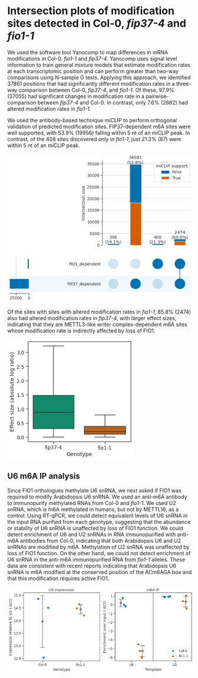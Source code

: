 # Intersection plots of modification sites detected in Col-0, *fip37-4* and *fio1-1*



We used the software tool Yanocomp to map differences in mRNA modifications in Col-0, *fio1-1* and *fip37-4*. Yanocomp uses signal level information to train general mixture models that estimate modification rates at each transcriptomic position and can perform greater than two-way comparisons using N-sample G tests. Applying this approach, we identified 37861 positions that had significantly different modification rates in a three-way comparison between Col-0, *fip37-4*, and *fio1-1*. Of these, 97.9% (37055) had significant changes in modification rate in a pairwise-comparison between *fip37-4* and Col-0. In contrast, only 7.6% (2882) had altered modification rates in *fio1-1*.




We used the antibody-based technique miCLIP to perform orthogonal validation of predicted modification sites. FIP37-dependent m6A sites were well supported, with 53.9% (19956) falling within 5 nt of an miCLIP peak. In contrast, of the 408 sites discovered only in *fio1-1*, just 21.3% (87) were within 5 nt of an miCLIP peak.



    
![png](yanocomp_upsetplots.py_files/yanocomp_upsetplots.py_6_3.png)
    



Of the sites with sites with altered modification rates in *fio1-1*, 85.8% (2474) also had altered modification rates in *fip37-4*, with larger effect sizes, indicating that they are METTL3-like writer complex-dependent m6A sites whose modification rate is indirectly affected by loss of FIO1.




    
![png](yanocomp_upsetplots.py_files/yanocomp_upsetplots.py_7_1.png)
    


## U6 m6A IP analysis


Since FIO1 orthologues methylate U6 snRNA, we next asked if FIO1 was required to modify Arabidopsis U6 snRNA. We used an anti-m6A antibody to immunopurify methylated RNAs from Col-0 and *fio1-1*. We used U2 snRNA, which is m6A methylated in humans, but not by METTL16, as a control. Using RT-qPCR, we could detect equivalent levels of U6 snRNA in the input RNA purified from each genotype, suggesting that the abundance or stability of U6 snRNA is unaffected by loss of FIO1 function. We could detect enrichment of U6 and U2 snRNAs in RNA immunopurified with anti-m6A antibodies from Col-0, indicating that both Arabidopsis U6 and U2 snRNAs are modified by m6A. Methylation of U2 snRNA was unaffected by loss of FIO1 function. On the other hand, we could not detect enrichment of U6 snRNA in the anti-m6A immunopurified RNA from *fio1-1* alleles. These data are consistent with recent reports indicating that Arabidopsis U6 snRNA is m6A modified at the conserved position of the ACm6AGA box and that this modification requires active FIO1.



    
![png](yanocomp_upsetplots.py_files/yanocomp_upsetplots.py_9_1.png)
    

